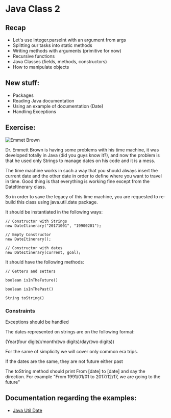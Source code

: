 
# Java Class 2

## Recap

* Let's use Integer.parseInt with an argument from args
* Splitting our tasks into static methods
* Writing methods with arguments (primitive for now)
* Recursive functions
* Java Classes (fields, methods, constructors)
* How to manipulate objects

## New stuff:
* Packages
* Reading Java documentation
* Using an example of documentation (Date)
* Handling Exceptions

## Exercise:
![Emmet Brown](https://carboncostume.com/wordpress/wp-content/uploads/2013/03/docbrown.jpg)

Dr. Emmett Brown is having some problems with his time machine, it was developed totally in Java (did you guys know it?), and now the problem is that he used only Strings to manage dates on his code and it is a mess.

The time machine works in such a way that you should always insert the current date and the other date in order to define where you want to travel in time. Good thing is that everything is working fine except from the DateItinerary class.

So in order to save the legacy of this time machine, you are requested to re-build this class using java.util.date package.

It should be instantiated in the following ways:

    // Constructor with Strings
    new DateItinerary("20171001", "19900201");

    // Empty Constructor
    new DateItinerary();

    // Constructor with dates
    new DateItinerary(current, goal);

It should have the following methods:

    // Getters and setters

    boolean isInTheFuture()

    boolean isInThePast()

    String toString()

### Constraints

Exceptions should be handled

The dates represented on strings are on the following format:

(Year(four digits)/month(two digits)/day(two digits))

For the same of simplicity we will cover only common era trips.

If the dates are the same, they are not future either past

The toString method should print From [date] to [date] and say the direction. For example "From 1991/01/01 to 2017/12/17, we are going to the future"


## Documentation regarding the examples:
* [Java Util Date](https://docs.oracle.com/javase/6/docs/api/java/util/Date.html)
